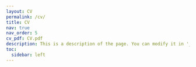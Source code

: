 ```yaml
---
layout: CV
permalink: /cv/
title: CV
nav: true
nav_order: 5
cv_pdf: CV.pdf
description: This is a description of the page. You can modify it in '_pages/cv.md'. You can also change or remove the top pdf download button.
toc:
  sidebar: left
---
```

